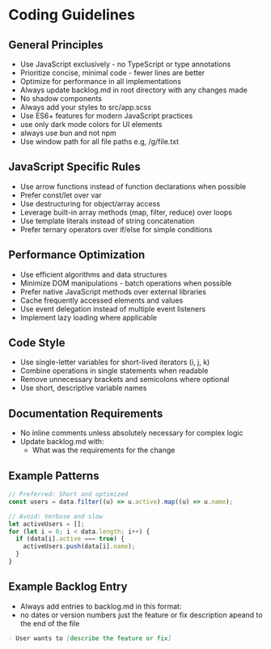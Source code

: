 # Coding Guidelines

## General Principles

- Use JavaScript exclusively - no TypeScript or type annotations
- Prioritize concise, minimal code - fewer lines are better
- Optimize for performance in all implementations
- Always update backlog.md in root directory with any changes made
- No shadow components
- Always add your styles to src/app.scss
- Use ES6+ features for modern JavaScript practices
- use only dark mode colors for UI elements
- always use bun and not npm
- Use window path for all file paths e.g, /g/file.txt

## JavaScript Specific Rules

- Use arrow functions instead of function declarations when possible
- Prefer const/let over var
- Use destructuring for object/array access
- Leverage built-in array methods (map, filter, reduce) over loops
- Use template literals instead of string concatenation
- Prefer ternary operators over if/else for simple conditions

## Performance Optimization

- Use efficient algorithms and data structures
- Minimize DOM manipulations - batch operations when possible
- Prefer native JavaScript methods over external libraries
- Cache frequently accessed elements and values
- Use event delegation instead of multiple event listeners
- Implement lazy loading where applicable

## Code Style

- Use single-letter variables for short-lived iterators (i, j, k)
- Combine operations in single statements when readable
- Remove unnecessary brackets and semicolons where optional
- Use short, descriptive variable names

## Documentation Requirements

- No inline comments unless absolutely necessary for complex logic
- Update backlog.md with:
  - What was the requirements for the change

## Example Patterns

```javascript
// Preferred: Short and optimized
const users = data.filter((u) => u.active).map((u) => u.name);

// Avoid: Verbose and slow
let activeUsers = [];
for (let i = 0; i < data.length; i++) {
  if (data[i].active === true) {
    activeUsers.push(data[i].name);
  }
}
```

## Example Backlog Entry

- Always add entries to backlog.md in this format:
- no dates or version numbers just the feature or fix description apeand to the end of the file

```md
- User wants to [describe the feature or fix]
```
